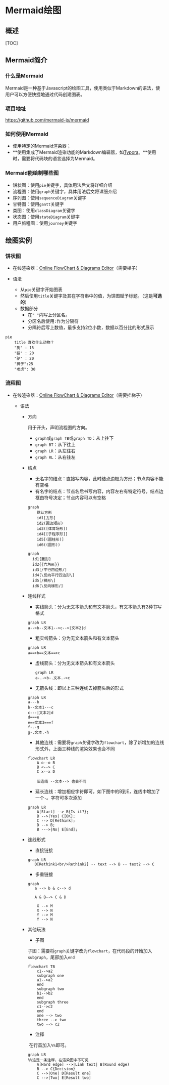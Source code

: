 # Mermaid绘图

## 概述

[TOC]

## Mermaid简介

### 什么是Mermaid

Mermaid是一种基于Javascript的绘图工具，使用类似于Markdown的语法，使用户可以方便快捷地通过代码创建图表。

### 项目地址

https://github.com/mermaid-js/mermaid

### 如何使用Mermaid

- 使用特定的Mermaid渲染器；
- **使用集成了Mermaid渲染功能的Markdown编辑器，如[Typora](https://www.typora.io/)。**使用时，需要将代码块的语言选择为Mermaid。

### Mermaid能绘制哪些图

- 饼状图：使用`pie`关键字，具体用法后文将详细介绍
- 流程图：使用`graph`关键字，具体用法后文将详细介绍
- 序列图：使用`sequenceDiagram`关键字
- 甘特图：使用`gantt`关键字
- 类图：使用`classDiagram`关键字
- 状态图：使用`stateDiagram`关键字
- 用户旅程图：使用`journey`关键字

## 绘图实例

### 饼状图

- 在线渲染器：[Online FlowChart & Diagrams Editor](https://mermaidjs.github.io/mermaid-live-editor/#/edit/eyJjb2RlIjoicGllXG5cIkRvZ3NcIiA6IDQyLjk2XG5cIkNhdHNcIiA6IDUwLjA1XG5cIlJhdHNcIiA6IDEwLjAxIiwibWVybWFpZCI6eyJ0aGVtZSI6ImRlZmF1bHQifX0)（需要梯子）

- 语法
  - 从`pie`关键字开始图表
  - 然后使用`title`关键字及其在字符串中的值，为饼图赋予标题。（这是**可选的**）
  - 数据部分
    - 在`" "`内写上分区名。
    - 分区名后使用`:`作为分隔符
    - 分隔符后写上数值，最多支持2位小数，数据以百分比的形式展示

```mermaid
pie
    title 喜欢什么动物？
    "狗" : 15
    "猫" : 20
    "驴" : 20
    "狮子":25
    "老虎": 30
```

### 流程图

- 在线渲染器：[Online FlowChart & Diagrams Editor](https://mermaidjs.github.io/mermaid-live-editor/#/edit/eyJjb2RlIjoiZ3JhcGggVERcbiAgICBBW0hhcmRdIC0tPnxUZXh0fCBCKFJvdW5kKVxuICAgIEIgLS0-IEN7RGVjaXNpb259XG4gICAgQyAtLT58T25lfCBEW1Jlc3VsdCAxXVxuICAgIEMgLS0-fFR3b3wgRVtSZXN1bHQgMl0iLCJtZXJtYWlkIjp7InRoZW1lIjoiZGVmYXVsdCJ9fQ)（需要挂梯子）

  - 语法

    - 方向

      用于开头，声明流程图的方向。

      * `graph`或`graph TB`或`graph TD`：从上往下
      * `graph BT`：从下往上
      * `graph LR`：从左往右
      * `graph RL`：从右往左

    - 结点

      - 无名字的结点：直接写内容，此时结点边框为方形；节点内容不能有空格
      - 有名字的结点：节点名后书写内容，内容左右有特定符号，结点边框由符号决定；节点内容可以有空格

      ```mermaid
      graph
          默认方形
          id1[方形]
          id2(圆边矩形)
          id3([体育场形])
          id4[[子程序形]]
          id5[(圆柱形)]
          id6((圆形))
      ```

      ```mermaid
      graph
      	id1{菱形}
      	id2{{六角形}}
      	id3[/平行四边形/]
      	id4[\反向平行四边形\]
      	id5[/梯形\]
      	id6[\反向梯形/]
      ```

    - 连线样式

      - 实线箭头：分为无文本箭头和有文本箭头，有文本箭头有2种书写格式

      ```mermaid
      graph LR
      a-->b--文本1-->c-->|文本2|d
      ```

      - 粗实线箭头：分为无文本箭头和有文本箭头

      ```mermaid
      graph LR
      a==>b==文本==>c
      ```

      - 虚线箭头：分为无文本箭头和有文本箭头

        ```mermaid
        graph LR
        a-.->b-.文本.->c
        ```

      - 无箭头线：即以上三种连线去掉箭头后的形式

      ```mermaid
      graph LR
      a---b
      b--文本1---c
      c---|文本2|d
      d===e
      e==文本3===f
      f-.-g
      g-.文本.-h
      ```

      - 其他连线：需要将`graph`关键字改为`flowchart`，除了新增加的连线形式外，上面三种线的渲染效果也会不同

      ```mermaid
      flowchart LR
          A o--o B
          B <--> C
          C x--x D
          
          旧连线 --文本--> 也会不同
      ```

      - 延长连线：增加相应字符即可，如下图中的B到E，连线中增加了一个`-`。字符可多次添加

      ```MERMAID
      graph LR
          A[Start] --> B{Is it?};
          B -->|Yes| C[OK];
          C --> D[Rethink];
          D --> B;
          B --->|No| E[End];
      ```

      

    - 连线形式
  
         - 直接链接
  
         ```mermaid
         graph LR
            D[Rethink1<br/>Rethink2] -- text --> B -- text2 --> C
         ```
  
         - 多重链接
  
         ```MERMAID
         graph 
            a --> b & c--> d
            
            A & B--> C & D
            
             X --> M
             X --> N
             Y --> M
             Y --> N
         ```
  
    - 其他玩法
  
         - 子图
  
         子图：需要将`graph`关键字改为`flowchart`，在代码段的开始加入`subgraph`，尾部加入`end`
  
         ```mermaid
         flowchart TB
             c1-->a2
             subgraph one
             a1-->a2
             end
             subgraph two
             b1-->b2
             end
             subgraph three
             c1-->c2
             end
             one --> two
             three --> two
             two --> c2
         ```
  
         
  
         - 注释
  
         ​       在行首加入`%%`即可。
  
         ```mermaid
         graph LR
         %%这是一条注释，在渲染图中不可见
             A[Hard edge] -->|Link text| B(Round edge)
             B --> C{Decision}
             C -->|One| D[Result one]
             C -->|Two| E[Result two]
         ```
  
         
  
         
  
    
  
    ​	
